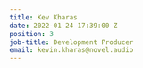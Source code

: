 ```yaml
---
title: Kev Kharas
date: 2022-01-24 17:39:00 Z
position: 3
job-title: Development Producer
email: kevin.kharas@novel.audio
---
```


